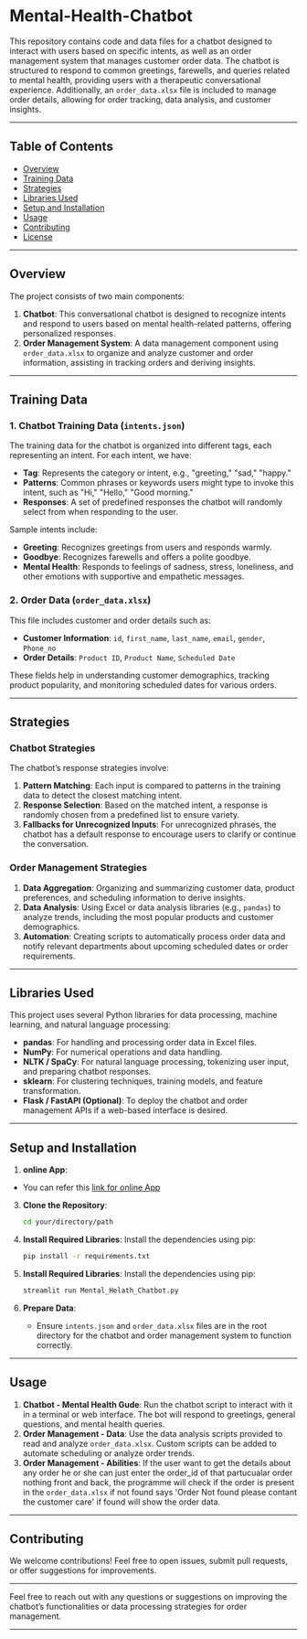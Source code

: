 # Mental-Health-Chatbot

This repository contains code and data files for a chatbot designed to interact with users based on specific intents, as well as an order management system that manages customer order data. The chatbot is structured to respond to common greetings, farewells, and queries related to mental health, providing users with a therapeutic conversational experience. Additionally, an `order_data.xlsx` file is included to manage order details, allowing for order tracking, data analysis, and customer insights.

---

## Table of Contents

- [Overview](#overview)
- [Training Data](#training-data)
- [Strategies](#strategies)
- [Libraries Used](#libraries-used)
- [Setup and Installation](#setup-and-installation)
- [Usage](#usage)
- [Contributing](#contributing)
- [License](#license)

---

## Overview

The project consists of two main components:

1. **Chatbot**: This conversational chatbot is designed to recognize intents and respond to users based on mental health-related patterns, offering personalized responses.
2. **Order Management System**: A data management component using `order_data.xlsx` to organize and analyze customer and order information, assisting in tracking orders and deriving insights.

---

## Training Data

### 1. Chatbot Training Data (`intents.json`)

The training data for the chatbot is organized into different tags, each representing an intent. For each intent, we have:
- **Tag**: Represents the category or intent, e.g., "greeting," "sad," "happy."
- **Patterns**: Common phrases or keywords users might type to invoke this intent, such as "Hi," "Hello," "Good morning."
- **Responses**: A set of predefined responses the chatbot will randomly select from when responding to the user.

Sample intents include:
- **Greeting**: Recognizes greetings from users and responds warmly.
- **Goodbye**: Recognizes farewells and offers a polite goodbye.
- **Mental Health**: Responds to feelings of sadness, stress, loneliness, and other emotions with supportive and empathetic messages.

### 2. Order Data (`order_data.xlsx`)

This file includes customer and order details such as:
- **Customer Information**: `id`, `first_name`, `last_name`, `email`, `gender`, `Phone_no`
- **Order Details**: `Product ID`, `Product Name`, `Scheduled Date`

These fields help in understanding customer demographics, tracking product popularity, and monitoring scheduled dates for various orders.

---

## Strategies

### Chatbot Strategies

The chatbot’s response strategies involve:
1. **Pattern Matching**: Each input is compared to patterns in the training data to detect the closest matching intent.
2. **Response Selection**: Based on the matched intent, a response is randomly chosen from a predefined list to ensure variety.
3. **Fallbacks for Unrecognized Inputs**: For unrecognized phrases, the chatbot has a default response to encourage users to clarify or continue the conversation.

### Order Management Strategies

1. **Data Aggregation**: Organizing and summarizing customer data, product preferences, and scheduling information to derive insights.
2. **Data Analysis**: Using Excel or data analysis libraries (e.g., `pandas`) to analyze trends, including the most popular products and customer demographics.
3. **Automation**: Creating scripts to automatically process order data and notify relevant departments about upcoming scheduled dates or order requirements.

---

## Libraries Used

This project uses several Python libraries for data processing, machine learning, and natural language processing:

- **pandas**: For handling and processing order data in Excel files.
- **NumPy**: For numerical operations and data handling.
- **NLTK / SpaCy**: For natural language processing, tokenizing user input, and preparing chatbot responses.
- **sklearn**: For clustering techniques, training models, and feature transformation.
- **Flask / FastAPI (Optional)**: To deploy the chatbot and order management APIs if a web-based interface is desired.

---

## Setup and Installation

1. **online App**:
- You can refer this [link for online App](https://mental-health-chatbot-monisha-r.streamlit.app/)
3. **Clone the Repository**:
   ```bash
   cd your/directory/path
   ```

4. **Install Required Libraries**:
   Install the dependencies using pip:
   ```bash
   pip install -r requirements.txt
   ```
   
2. **Install Required Libraries**:
   Install the dependencies using pip:
   ```bash
   streamlit run Mental_Helath_Chatbot.py
   ```

3. **Prepare Data**:
   - Ensure `intents.json` and `order_data.xlsx` files are in the root directory for the chatbot and order management system to function correctly.

---

## Usage

1. **Chatbot - Mental Health Gude**: Run the chatbot script to interact with it in a terminal or web interface. The bot will respond to greetings, general questions, and mental health queries.
3. **Order Management - Data**: Use the data analysis scripts provided to read and analyze `order_data.xlsx`. Custom scripts can be added to automate scheduling or analyze order trends.
4. **Order Management - Abilities**: If the user want to get the details about any order he or she can just enter the order_id of that partucualar order nothing front and back, the programme will check if the order is present in the `order_data.xlsx` if not found says 'Order Not found please contant the customer care' if found will show the order data.

---

## Contributing

We welcome contributions! Feel free to open issues, submit pull requests, or offer suggestions for improvements.

---

Feel free to reach out with any questions or suggestions on improving the chatbot’s functionalities or data processing strategies for order management.

---

